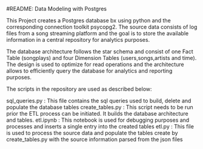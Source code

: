 #README: Data Modeling with Postgres

This Project creates a Postgres database bx using python and the corresponding connection toolkit psycopg2.
The source data consists of log files from a song streaming platform and the goal is to store the available information in a central repository for analytics purposes.

The database architecture follows the star schema and consist of one Fact Table (songplays) and four Dimension Tables (users,songs,artists and time).
The design is used to optimize for read operations and the architecture allows to efficiently query the database for analytics and reporting purposes.

The scripts in the repository are used as described below:

sql_queries.py : This file contains the sql queries used to build, delete and populate the database tables
create_tables.py : This script needs to be run prior the ETL process can be initiated. It builds the database architecture and tables.
etl.ipynb : This notebook is used for debugging purposes and processes and inserts a single entry into the created tables
etl.py : This file is used to process the source data and populate the tables create by create_tables.py with the source information parsed from the json files
